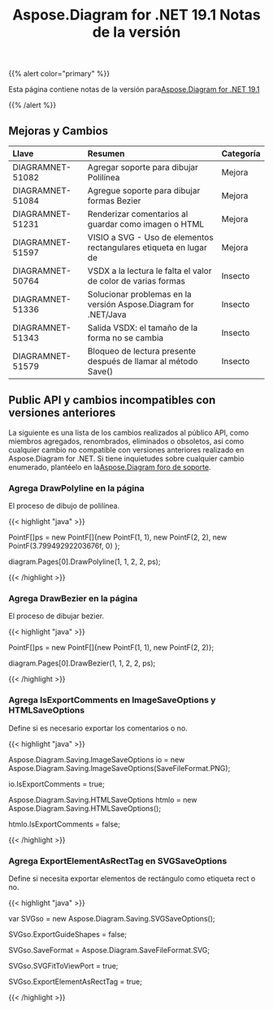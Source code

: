 ﻿---
title: Aspose.Diagram for .NET 19.1 Notas de la versión
type: docs
weight: 120
url: /es/net/aspose-diagram-for-net-19-1-release-notes/
---
{{% alert color="primary" %}} 

Esta página contiene notas de la versión para[Aspose.Diagram for .NET 19.1](https://www.nuget.org/packages/Aspose.Diagram/19.1.0)

{{% /alert %}} 
## **Mejoras y Cambios**

|**Llave**|**Resumen**|**Categoría**|
|:- |:- |:- |
|DIAGRAMNET-51082|Agregar soporte para dibujar Polilínea|Mejora|
|DIAGRAMNET-51084|Agregue soporte para dibujar formas Bezier|Mejora|
|DIAGRAMNET-51231|Renderizar comentarios al guardar como imagen o HTML|Mejora|
|DIAGRAMNET-51597| VISIO a SVG - Uso de elementos rectangulares<path> etiqueta en lugar de<Rect>|Mejora|
|DIAGRAMNET-50764|VSDX a la lectura le falta el valor de color de varias formas|Insecto|
|DIAGRAMNET-51336|Solucionar problemas en la versión Aspose.Diagram for .NET/Java|Insecto|
|DIAGRAMNET-51343|Salida VSDX: el tamaño de la forma no se cambia|Insecto|
|DIAGRAMNET-51579|Bloqueo de lectura presente después de llamar al método Save()|Insecto|
## **Public API y cambios incompatibles con versiones anteriores**
La siguiente es una lista de los cambios realizados al público API, como miembros agregados, renombrados, eliminados o obsoletos, así como cualquier cambio no compatible con versiones anteriores realizado en Aspose.Diagram for .NET. Si tiene inquietudes sobre cualquier cambio enumerado, plantéelo en la[Aspose.Diagram foro de soporte](https://forum.aspose.com/c/diagram/17).
### **Agrega DrawPolyline en la página**
El proceso de dibujo de polilínea.

{{< highlight "java" >}}

 PointF[]ps = new PointF[]{new PointF(1, 1), new PointF(2, 2), new PointF(3.79949292203676f, 0) };

diagram.Pages[0].DrawPolyline(1, 1, 2, 2, ps);

{{< /highlight >}}
### **Agrega DrawBezier en la página**
El proceso de dibujar bezier.

{{< highlight "java" >}}

 PointF[]ps = new PointF[]{new PointF(1, 1), new PointF(2, 2)};

diagram.Pages[0].DrawBezier(1, 1, 2, 2, ps);

{{< /highlight >}}
### **Agrega IsExportComments en ImageSaveOptions y HTMLSaveOptions**
Define si es necesario exportar los comentarios o no.

{{< highlight "java" >}}

 Aspose.Diagram.Saving.ImageSaveOptions io = new Aspose.Diagram.Saving.ImageSaveOptions(SaveFileFormat.PNG);

io.IsExportComments = true;

Aspose.Diagram.Saving.HTMLSaveOptions htmlo = new Aspose.Diagram.Saving.HTMLSaveOptions();

htmlo.IsExportComments = false;

{{< /highlight >}}
### **Agrega ExportElementAsRectTag en SVGSaveOptions**
Define si necesita exportar elementos de rectángulo como etiqueta rect o no.

{{< highlight "java" >}}

 var SVGso = new Aspose.Diagram.Saving.SVGSaveOptions();

SVGso.ExportGuideShapes = false;

SVGso.SaveFormat = Aspose.Diagram.SaveFileFormat.SVG;

SVGso.SVGFitToViewPort = true;

SVGso.ExportElementAsRectTag = true;

{{< /highlight >}}
